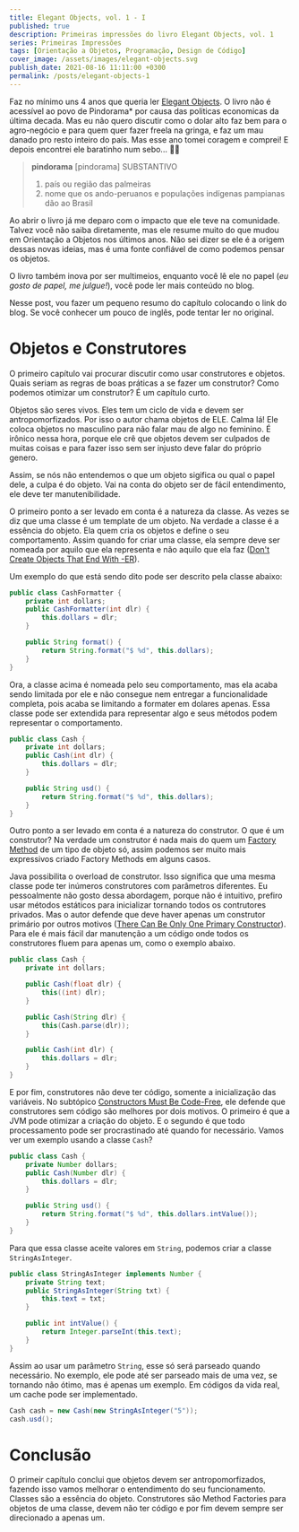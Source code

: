 ```yaml
---
title: Elegant Objects, vol. 1 - I
published: true
description: Primeiras impressões do livro Elegant Objects, vol. 1 
series: Primeiras Impressões
tags: [Orientação a Objetos, Programação, Design de Código]
cover_image: /assets/images/elegant-objects.svg
publish_date: 2021-08-16 11:11:00 +0300
permalink: /posts/elegant-objects-1
---
```


Faz no mínimo uns 4 anos que queria ler [Elegant Objects](https://www.elegantobjects.org/). O livro não é acessível ao povo de Pindorama* por causa das politicas economicas da última decada. Mas eu não quero discutir como o dolar alto faz bem para o agro-negócio e para quem quer fazer freela na gringa, e faz um mau danado pro resto inteiro do país. Mas esse ano tomei coragem e comprei! E depois encontrei ele baratinho num sebo... 🤦‍♂️

> **pindorama**
> [pindorama]
> SUBSTANTIVO
> 1. país ou região das palmeiras
> 2. nome que os ando-peruanos e populações indígenas pampianas dão ao Brasil

Ao abrir o livro já me deparo com o impacto que ele teve na comunidade. Talvez você não saiba diretamente, mas ele resume muito do que mudou em Orientação a Objetos nos últimos anos. Não sei dizer se ele é a origem dessas novas ideias, mas é uma fonte confiável de como podemos pensar os objetos.

O livro também inova por ser multimeios, enquanto você lê ele no papel (_eu gosto de papel, me julgue!_), você pode ler mais conteúdo no blog. 

Nesse post, vou fazer um pequeno resumo do capítulo colocando o link do blog. Se você conhecer um pouco de inglês, pode tentar ler no original. 

# Objetos e Construtores

O primeiro capítulo vai procurar discutir como usar construtores e objetos. Quais seriam as regras de boas práticas a se fazer um construtor? Como podemos otimizar um construtor? É um capítulo curto.

Objetos são seres vivos. Eles tem um ciclo de vida e devem ser antropomorfizados. Por isso o autor chama objetos de ELE. Calma lá! Ele coloca objetos no masculino para não falar mau de algo no feminino. É irônico nessa hora, porque ele crê que objetos devem ser culpados de muitas coisas e para fazer isso sem ser injusto deve falar do próprio genero. 

Assim, se nós não entendemos o que um objeto sigifica ou qual o papel dele, a culpa é do objeto. Vai na conta do objeto ser de fácil entendimento, ele deve ter manutenibilidade. 

O primeiro ponto a ser levado em conta é a natureza da classe. As vezes se diz que uma classe é um template de um objeto. Na verdade a classe é a essência do objeto. Ela quem cria os objetos e define o seu comportamento. Assim quando for criar uma classe, ela sempre deve ser nomeada por aquilo que ela representa e não aquilo que ela faz ([Don't Create Objects That End With -ER](https://www.yegor256.com/2015/03/09/objects-end-with-er.html)).

Um exemplo do que está sendo dito pode ser descrito pela classe abaixo:

```java
public class CashFormatter {
    private int dollars;
    public CashFormatter(int dlr) {
        this.dollars = dlr;
    }

    public String format() {
        return String.format("$ %d", this.dollars);
    }
}
```

Ora, a classe acima é nomeada pelo seu comportamento, mas ela acaba sendo limitada por ele e não consegue nem entregar a funcionalidade completa, pois acaba se limitando a formater em dolares apenas. Essa classe pode ser extendida para representar algo e seus métodos podem representar o comportamento.

```java
public class Cash {
    private int dollars;
    public Cash(int dlr) {
        this.dollars = dlr;
    }

    public String usd() {
        return String.format("$ %d", this.dollars);
    }
}
```


Outro ponto a ser levado em conta é a natureza do construtor. O que é um construtor? Na verdade um construtor é nada mais do quem um [Factory Method](https://refactoring.guru/pt-br/design-patterns/factory-method) de um tipo de objeto só, assim podemos ser muito mais expressivos criado Factory Methods em alguns casos. 

Java possibilita o overload de construtor. Isso significa que uma mesma classe pode ter inúmeros construtores com parâmetros diferentes. Eu pessoalmente não gosto dessa abordagem, porque não é intuitivo, prefiro usar métodos estáticos para inicializar tornando todos os contrutores privados. Mas o autor defende que deve haver apenas um construtor primário por outros motivos ([There Can Be Only One Primary Constructor](https://www.yegor256.com/2015/05/28/one-primary-constructor.html)). Para ele é mais fácil dar manutenção a um código onde todos os construtores fluem para apenas um, como o exemplo abaixo.

```java
public class Cash {
    private int dollars;

    public Cash(float dlr) {
        this((int) dlr);
    }

    public Cash(String dlr) {
        this(Cash.parse(dlr));
    }

    public Cash(int dlr) {
        this.dollars = dlr;
    }
}
```

E por fim, construtores não deve ter código, somente a inicialização das variáveis. No subtópico [Constructors Must Be Code-Free](https://www.yegor256.com/2015/05/07/ctors-must-be-code-free.html), ele defende que construtores sem código são melhores por dois motivos. O primeiro é que a JVM pode otimizar a criação do objeto. E o segundo é que todo processamento pode ser procrastinado até quando for necessário. Vamos ver um exemplo usando a classe `Cash`?

```java
public class Cash {
    private Number dollars;
    public Cash(Number dlr) {
        this.dollars = dlr;
    }

    public String usd() {
        return String.format("$ %d", this.dollars.intValue());
    }
}
```

Para que essa classe aceite valores em `String`, podemos criar a classe `StringAsInteger`.

```java
public class StringAsInteger implements Number {
    private String text;
    public StringAsInteger(String txt) {
        this.text = txt;
    }

    public int intValue() {
        return Integer.parseInt(this.text);
    }
}
```

Assim ao usar um parâmetro `String`, esse só será parseado quando necessário. No exemplo, ele pode até ser parseado mais de uma vez, se tornando não ótimo, mas é apenas um exemplo. Em códigos da vida real, um cache pode ser implementado.

```java
Cash cash = new Cash(new StringAsInteger("5"));
cash.usd();
```

# Conclusão

O primeir capítulo conclui que objetos devem ser antropomorfizados, fazendo isso vamos melhorar o entendimento do seu funcionamento. Classes são a essência do objeto. Construtores são Method Factories para objetos de uma classe, devem não ter código e por fim devem sempre ser direcionado a apenas um.